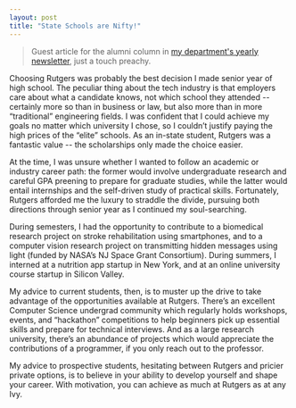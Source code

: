 ```yaml
---
layout: post
title: "State Schools are Nifty!"
---
```


>Guest article for the alumni column in [my department's yearly newsletter](http://www.ece.rutgers.edu/files/pdf/Newsletters/ECE_Newsletter_2016.pdf), just a touch preachy.

Choosing Rutgers was probably the best decision I made senior year of high school. The peculiar thing about the tech industry is that employers care about what a candidate knows, not which school they attended -- certainly more so than in business or law, but also more than in more “traditional” engineering fields. I was confident that I could achieve my goals no matter which university I chose, so I couldn’t justify paying the high prices of the “elite” schools. As an in-state student, Rutgers was a fantastic value -- the scholarships only made the choice easier. 

At the time, I was unsure whether I wanted to follow an academic or industry career path: the former would involve undergraduate research and careful GPA preening to prepare for graduate studies, while the latter would entail internships and the self-driven study of practical skills. Fortunately, Rutgers afforded me the luxury to straddle the divide, pursuing both directions through senior year as I continued my soul-searching.

During semesters, I had the opportunity to contribute to a biomedical research project on stroke rehabilitation using smartphones, and to a computer vision research project on transmitting hidden messages using light (funded by NASA’s NJ Space Grant Consortium). During summers, I interned at a nutrition app startup in New York, and at an online university course startup in Silicon Valley.

My advice to current students, then, is to muster up the drive to take advantage of the opportunities available at Rutgers. There’s an excellent Computer Science undergrad community which regularly holds workshops, events, and “hackathon” competitions to help beginners pick up essential skills and prepare for technical interviews. And as a large research university, there’s an abundance of projects which would appreciate the contributions of a programmer, if you only reach out to the professor.

My advice to prospective students, hesitating between Rutgers and pricier private options, is to believe in your ability to develop yourself and shape your career. With motivation, you can achieve as much at Rutgers as at any Ivy.
